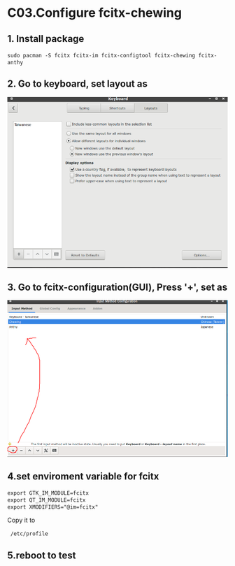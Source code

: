 # C03.Configure fcitx-chewing

## 1. Install package

```text
sudo pacman -S fcitx fcitx-im fcitx-configtool fcitx-chewing fcitx-anthy
```

## 2. Go to keyboard, set layout as

![keybard_layout_fcitx_pic](image/keybard_layout_fcitx.PNG)

## 3. Go to fcitx-configuration\(GUI\), Press '+', set as

![input_fcitx_pic](image/input_fcitx.png)

## 4.set enviroment variable for fcitx

```text
export GTK_IM_MODULE=fcitx  
export QT_IM_MODULE=fcitx  
export XMODIFIERS="@im=fcitx"
```

Copy it to

```text
 /etc/profile
```

## 5.reboot to test
